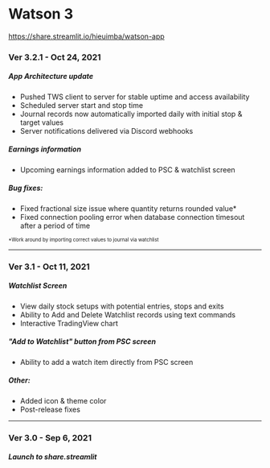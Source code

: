 # Watson 3
https://share.streamlit.io/hieuimba/watson-app
### Ver 3.2.1 - Oct 24, 2021
##### App Architecture update
 - Pushed TWS client to server for stable uptime and access availability
 - Scheduled server start and stop time
 - Journal records now automatically imported daily with initial stop & target values
 - Server notifications delivered via Discord webhooks

##### Earnings information
 - Upcoming earnings information added to PSC & watchlist screen

##### Bug fixes:
 - Fixed fractional size issue where quantity returns rounded value*
 - Fixed connection pooling error when database connection timesout after a period of time

<sub><sup>*Work around by importing correct values to journal via watchlist</sup></sub>

---

### Ver 3.1 - Oct 11, 2021
##### Watchlist Screen
 - View daily stock setups with potential entries, stops and exits
 - Ability to Add and Delete Watchlist records using text commands
 - Interactive TradingView chart
 
##### "Add to Watchlist" button from PSC screen
 - Ability to add a watch item directly from PSC screen
 
##### Other:
 - Added icon & theme color
 - Post-release fixes

---

### Ver 3.0 - Sep 6, 2021
##### Launch to share.streamlit
